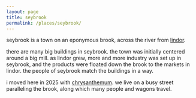```yaml
---
layout: page
title: seybrook
permalink: /places/seybrook/
---
```


seybrook is a town on an eponymous brook, across the river from [lindor](/places/lindor). 

there are many big buildings in seybrook. the town was initially centered around a big mill. as lindor grew, more and more industry was set up in seybrook, and the products were floated down the brook to the markets in lindor. the people of seybrook match the buildings in a way.

i moved here in 2025 with [chrysanthemum](/friends/chrsyanthemum). we live on a busy street paralleling the brook, along which many people and wagons travel. 

